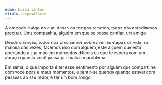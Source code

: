 ```yaml
---
nome: Luiza santos
titulo: Dependência
---
```


A amizade é algo no qual desde os tempos remotos, todos nós acreditamos precisar. Uma companhia, alguém em que se possa confiar, um amigo.

Desde crianças, todos nós precisamos sobreviver às etapas da vida, na maioria das vezes, fazemos isso com alguém, este alguém que está apertando a sua mão em momentos difíceis ou que te espera com um abraço quando você passa por mais um problema.

Em suma, o que importa é ter esse sentimento por alguém que compartilhe com você bons e maus momentos, é sentir-se querido quando estiver com pessoas ao seu redor, é ter um bom amigo
